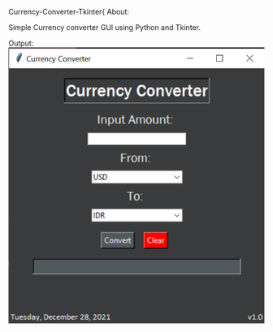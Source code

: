 Currency-Converter-Tkinter{
About:

Simple Currency converter GUI using Python and Tkinter.

Output:
![image alt](https://github.com/niranjan3451/Currency-Converter/blob/ed5f930246d6707166ba8be8b81adf311ae1b5fe/147576469-01e88488-c92e-4c21-bb16-d42ee7a2690d.png)
